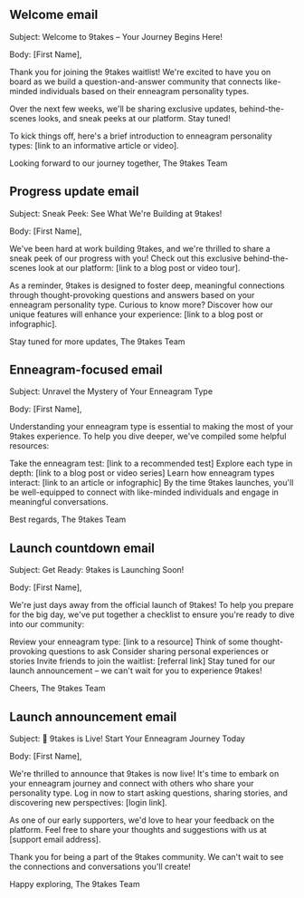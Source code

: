 ## Welcome email

Subject: Welcome to 9takes – Your Journey Begins Here!

Body:
[First Name],

Thank you for joining the 9takes waitlist! We're excited to have you on board as we build a question-and-answer community that connects like-minded individuals based on their enneagram personality types.

Over the next few weeks, we'll be sharing exclusive updates, behind-the-scenes looks, and sneak peeks at our platform. Stay tuned!

To kick things off, here's a brief introduction to enneagram personality types: [link to an informative article or video].

Looking forward to our journey together,
The 9takes Team

## Progress update email

Subject: Sneak Peek: See What We're Building at 9takes!

Body:
[First Name],

We've been hard at work building 9takes, and we're thrilled to share a sneak peek of our progress with you! Check out this exclusive behind-the-scenes look at our platform: [link to a blog post or video tour].

As a reminder, 9takes is designed to foster deep, meaningful connections through thought-provoking questions and answers based on your enneagram personality type. Curious to know more? Discover how our unique features will enhance your experience: [link to a blog post or infographic].

Stay tuned for more updates,
The 9takes Team

## Enneagram-focused email

Subject: Unravel the Mystery of Your Enneagram Type

Body:
[First Name],

Understanding your enneagram type is essential to making the most of your 9takes experience. To help you dive deeper, we've compiled some helpful resources:

Take the enneagram test: [link to a recommended test]
Explore each type in depth: [link to a blog post or video series]
Learn how enneagram types interact: [link to an article or infographic]
By the time 9takes launches, you'll be well-equipped to connect with like-minded individuals and engage in meaningful conversations.

Best regards,
The 9takes Team

## Launch countdown email

Subject: Get Ready: 9takes is Launching Soon!

Body:
[First Name],

We're just days away from the official launch of 9takes! To help you prepare for the big day, we've put together a checklist to ensure you're ready to dive into our community:

Review your enneagram type: [link to a resource]
Think of some thought-provoking questions to ask
Consider sharing personal experiences or stories
Invite friends to join the waitlist: [referral link]
Stay tuned for our launch announcement – we can't wait for you to experience 9takes!

Cheers,
The 9takes Team

## Launch announcement email

Subject: 🚀 9takes is Live! Start Your Enneagram Journey Today

Body:
[First Name],

We're thrilled to announce that 9takes is now live! It's time to embark on your enneagram journey and connect with others who share your personality type. Log in now to start asking questions, sharing stories, and discovering new perspectives: [login link].

As one of our early supporters, we'd love to hear your feedback on the platform. Feel free to share your thoughts and suggestions with us at [support email address].

Thank you for being a part of the 9takes community. We can't wait to see the connections and conversations you'll create!

Happy exploring,
The 9takes Team
